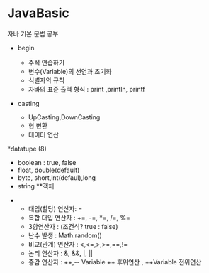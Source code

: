 # JavaBasic
자바 기본 문법 공부
* begin
  - 주석 연습하기
  - 변수(Variable)의 선언과 초기화
  - 식별자의 규칙
  - 자바의 표준 출력 형식 : print ,println, printf
  
* casting
  - UpCasting,DownCasting
  - 형 변환
  - 데이터 연산
    
*datatupe (8)
  - boolean : true, false
  - float, double(default)
  - byte, short,int(defaul),long
  - string **객체 
    
*
  - 대입(할당) 연산자: =
  - 복합 대입 연산자 : +=, -=, *=, /=, %=
  - 3항연산자 : (조건식? true : false)
  - 난수 발생 : Math.random()
  - 비교(관계) 연산자 : <,<=,>,>=,==,!=
  - 논리 연산자 : &, &&, |, ||
  - 증감 연산자 : ++,--
      Variable ++ 후위연산 , ++Variable 전위연산

